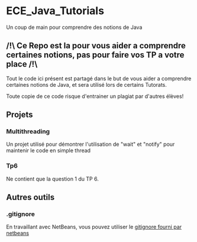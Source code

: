 # ECE_Java_Tutorials
Un coup de main pour comprendre des notions de Java

## /!\ Ce Repo est la pour vous aider a comprendre certaines notions, pas pour faire vos TP a votre place /!\

Tout le code ici présent est partagé dans le but de vous aider a comprendre certaines notions de Java, et sera utilisé lors de certains Tutorats.

Toute copie de ce code risque d'entrainer un plagiat par d'autres élèves!

## Projets

### Multithreading

Un projet utilisé pour démontrer l'utilisation de "wait" et "notify" pour maintenir le code en simple thread

### Tp6

Ne contient que la question 1 du TP 6.

## Autres outils

### .gitignore

En travaillant avec NetBeans, vous pouvez utiliser le [gitignore fourni par netbeans](https://github.com/github/gitignore/blob/master/Global/NetBeans.gitignore)

